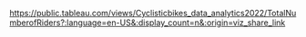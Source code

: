 https://public.tableau.com/views/Cyclisticbikes_data_analytics2022/TotalNumberofRiders?:language=en-US&:display_count=n&:origin=viz_share_link

